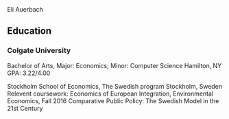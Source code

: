 <head>
Eli Auerbach 
</head>

<h2 style="color:Black;">Education</h2>
<body> 
    <p>
        <h3 style ="font-style:bold">Colgate University</h3> 
	Bachelor of Arts, Major: Economics; Minor: Computer Science Hamilton, NY 
        GPA: 3.22/4.00 
    </p>
    

</body>
Stockholm School of Economics, The Swedish program	Stockholm, Sweden
Relevent coursework: Economics of European Integration, Environmental Economics, 	Fall 2016
	                             Comparative Public Policy: The Swedish Model in the 21st Century
